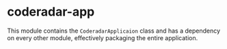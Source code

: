 # coderadar-app

This module contains the `CoderadarApplicaion` class and has a dependency on every other module, effectively 
packaging the entire application.
